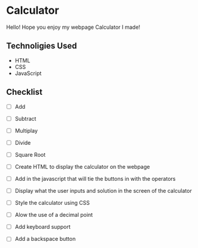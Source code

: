 # Calculator

Hello! Hope you enjoy my webpage Calculator I made!

## Technoligies Used
- HTML
- CSS
- JavaScript

## Checklist

- [ ] Add
- [ ] Subtract
- [ ] Multiplay
- [ ] Divide
- [ ] Square Root

- [ ] Create HTML to display the calculator on the webpage
- [ ] Add in the javascript that will tie the buttons in with the operators
- [ ] Display what the user inputs and solution in the screen of the calculator
- [ ] Style the calculator using CSS 
- [ ] Alow the use of a decimal point
- [ ] Add keyboard support
- [ ] Add a backspace button 
